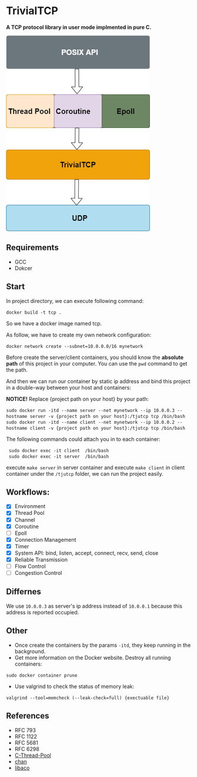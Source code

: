 # TrivialTCP
**A TCP protocol library in user mode implmented in pure C.** 

![](docs/image/TrivialTCP.png)

## Requirements
- GCC
- Dokcer

## Start
In project directory, we can execute following command:
   
```shell
docker build -t tcp .
```
So we have a docker image named tcp.    
   

As follow, we have to create my own network configuration:  


```shell
docker network create --subnet=10.0.0.0/16 mynetwork
```

Before create the server/client containers, you should know the **absolute path** of this project in your computer. 
You can use the `pwd` command to get the path.

And then we can run our container by static ip address and bind this project in a double-way between your host and containers:      

**NOTICE!** Replace {project path on your host} by your path:    

```shell
sudo docker run -itd --name server --net mynetwork --ip 10.0.0.3 --hostname server -v {project path on your host}:/tjutcp tcp /bin/bash
sudo docker run -itd --name client --net mynetwork --ip 10.0.0.2 --hostname client -v {project path on your host}:/tjutcp tcp /bin/bash
```

The following commands could attach you in to each container:
````shell
 sudo docker exec -it client  /bin/bash
 sudo docker exec -it server  /bin/bash
````
execute `make server` in server container and execute `make client` in client container under the `/tjutcp` folder, we can run the project easily.

## Workflows:
- [x] Environment
- [x] Thread Pool
- [x] Channel
- [x] Coroutine
- [ ] Epoll
- [x] Connection Management
- [x] Timer
- [x] System API: bind, listen, accept, connect, recv, send, close
- [x] Reliable Transmission
- [ ] Flow Control
- [ ] Congestion Control

## Differnes
We use `10.0.0.3` as server's ip address instead of `10.0.0.1` because this address is reported occupied.

## Other
- Once create the containers by the params `-itd`, they keep running in the background.  
- Get more information on the Docker website.
Destroy all running containers:     

```shell
sudo docker container prune
```

- Use valgrind to check the status of memory leak:
```shell
valgrind --tool=memcheck (--leak-check=full) {exectuable file}
```

## References
- RFC 793
- RFC 1122
- RFC 5681
- RFC 6298
- [C-Thread-Pool](https://github.com/Pithikos/C-Thread-Pool)
- [chan](https://github.com/tylertreat/chan)
- [libaco](https://github.com/hnes/libaco)